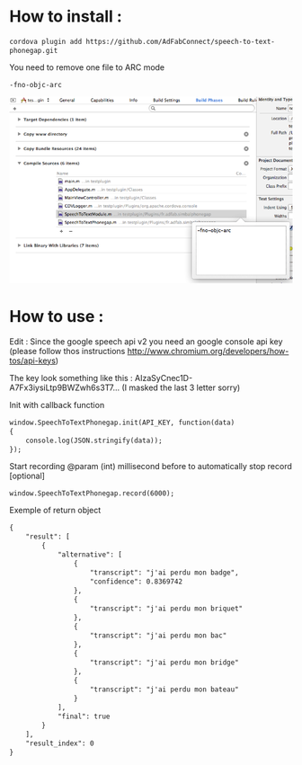 How to install :
====

````
cordova plugin add https://github.com/AdFabConnect/speech-to-text-phonegap.git
````

You need to remove one file to ARC mode

````
-fno-objc-arc
````

![Alt text](/docs/img1.png "Remove ARC mode SpeechToTextModule.m")

How to use :
====

Edit : Since the google speech api v2 you need an google console api key (please follow thos instructions http://www.chromium.org/developers/how-tos/api-keys)

The key look something like this : AIzaSyCnec1D-A7Fx3iysiLtp9BWZwh6s3T7... (I masked the last 3 letter sorry)

Init with callback function

```
window.SpeechToTextPhonegap.init(API_KEY, function(data)
{
    console.log(JSON.stringify(data));
});
```

Start recording
@param (int) millisecond before to automatically stop record [optional]
```
window.SpeechToTextPhonegap.record(6000);
```

Exemple of return object

```
{
    "result": [
        {
            "alternative": [
                {
                    "transcript": "j'ai perdu mon badge",
                    "confidence": 0.8369742
                },
                {
                    "transcript": "j'ai perdu mon briquet"
                },
                {
                    "transcript": "j'ai perdu mon bac"
                },
                {
                    "transcript": "j'ai perdu mon bridge"
                },
                {
                    "transcript": "j'ai perdu mon bateau"
                }
            ],
            "final": true
        }
    ],
    "result_index": 0
}
```
